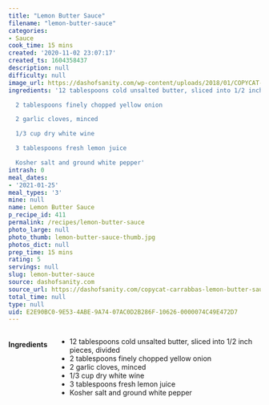 ```yaml
---
title: "Lemon Butter Sauce"
filename: "lemon-butter-sauce"
categories:
- Sauce
cook_time: 15 mins
created: '2020-11-02 23:07:17'
created_ts: 1604358437
description: null
difficulty: null
image_url: https://dashofsanity.com/wp-content/uploads/2018/01/COPYCAT-CARRABBAS-LEMON-BUTTER-SAUCE.png
ingredients: '12 tablespoons cold unsalted butter, sliced into 1/2 inch pieces, divided

  2 tablespoons finely chopped yellow onion

  2 garlic cloves, minced

  1/3 cup dry white wine

  3 tablespoons fresh lemon juice

  Kosher salt and ground white pepper'
intrash: 0
meal_dates:
- '2021-01-25'
meal_types: '3'
mine: null
name: Lemon Butter Sauce
p_recipe_id: 411
permalink: /recipes/lemon-butter-sauce
photo_large: null
photo_thumb: lemon-butter-sauce-thumb.jpg
photos_dict: null
prep_time: 15 mins
rating: 5
servings: null
slug: lemon-butter-sauce
source: dashofsanity.com
source_url: https://dashofsanity.com/copycat-carrabbas-lemon-butter-sauce/
total_time: null
type: null
uid: E2E90BC0-9E53-4ABE-9A74-07AC0D2B286F-10626-0000074C49E472D7
---
```

<div class="large-8 medium-7 columns" id="writeup">	</div><!-- #writeup -->
</div><!-- #row-one -->
<div class="row" id="row-two">	<div class="medium-4 small-5 columns" id="ingredients"><h4>Ingredients</h4><div class="box box-ingredients content"><ul>
<li>12 tablespoons cold unsalted butter, sliced into 1/2 inch pieces, divided</li>
<li>2 tablespoons finely chopped yellow onion</li>
<li>2 garlic cloves, minced</li>
<li>1/3 cup dry white wine</li>
<li>3 tablespoons fresh lemon juice</li>
<li>Kosher salt and ground white pepper</li>
</ul>
</div>	</div>	<div class="medium-6 small-7 columns" id="directions">	</div>